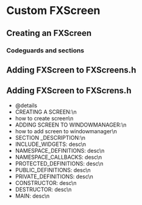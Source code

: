 # Custom FXScreen

## Creating an FXScreen

### Codeguards and sections

## Adding FXScreen to FXScreens.h
## Adding FXScreen to FXScrens.h

 * @details 
 * CREATING A SCREEN:\n
 * how to create screen\n
 * ADDING SCREEN TO WINDOWMANAGER:\n
 * how to add screen to windowmanager\n
 * SECTION _DESCRIPTION:\n
 * INCLUDE_WIDGETS: desc\n
 * NAMESPACE_DEFINITIONS: desc\n
 * NAMESPACE_CALLBACKS: desc\n
 * PROTECTED_DEFINITIONS: desc\n
 * PUBLIC_DEFINITIONS: desc\n
 * PRIVATE_DEFINITIONS: desc\n
 * CONSTRUCTOR: desc\n
 * DESTRUCTOR: desc\n
 * MAIN: desc\n